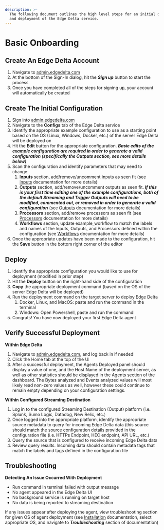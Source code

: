```yaml
---
description: >-
  The following document outlines the high level steps for an initial onboarding
  and deployment of the Edge Delta service.
---
```


# Basic Onboarding

## Create An Edge Delta Account

1. Navigate to [admin.edgedelta.com](https://admin.edgedelta.com/)
2. At the bottom of the Sign-In dialog, hit the _**Sign up**_ button to start the process
3. Once you have completed all of the steps for signing up, your account will automatically be created

## Create The Initial Configuration

1. Sign into [admin.edgedelta.com](https://admin.edgedelta.com/)
2. Navigate to the **Configs** tab of the Edge Delta service
3. Identify the appropriate example configuration to use as a starting point based on the OS \(Linux, Windows, Docker, etc.\) of the server Edge Delta will be deployed on
4. Hit the **Edit** button for the appropriate configuration. _**Basic edits of the example configuration are required in order to generate a valid configuration \(specifically the Outputs section, see more details below\)**_
5. Scan the configuration and identify parameters that may need to change:
   1. **Inputs** section, add/remove/uncomment inputs as seen fit \(see [Inputs](https://docs.edgedelta.com/configuration/inputs) documentation for more details\)
   2. **Outputs** section, add/remove/uncomment outputs as seen fit. _**If this is your first time editing one of the example configurations, both of the default Streaming and Trigger Outputs will need to be modified, commented out, or removed in order to generate a valid configuration**_ \(see [Outputs](https://docs.edgedelta.com/configuration/outputs) documentation for more details\)
   3. **Processors** section, add/remove processors as seen fit \(see [Processors](https://docs.edgedelta.com/configuration/processors) documentation for more details\)
   4. **Workflows** section, update example\_workflow to match the labels and names of the Inputs, Outputs, and Processors defined within the configuration \(see [Workflows](https://docs.edgedelta.com/configuration/workflows) documentation for more details\)
6. Once the appropriate updates have been made to the configuration, hit the **Save** button in the bottom right corner of the editor

## Deploy

1. Identify the appropriate configuration you would like to use for deployment \(modified in prior step\)
2. Hit the **Deploy** button on the right-hand side of the configuration
3. **Copy** the appropriate deployment command \(based on the OS of the server Edge Delta will be deployed\)
4. Run the deployment command on the target server to deploy Edge Delta
   1. Docker, Linux, and MacOS: paste and run the command in the terminal 
   2. Windows: Open Powershell, paste and run the command
5. Congrats! You have now deployed your first Edge Delta agent

## Verify Successful Deployment

**Within Edge Delta**

1. Navigate to [admin.edgedelta.com](https://admin.edgedelta.com/), and log back in if needed
2. Click the Home tab at the top of the UI
3. After a successful deployment, the Agents Deployed panel should display a value of one, and the Host Name of the deployment server, as well as other statistics should be displayed in the Agents section of the dashboard. The Bytes analyzed and Events analyzed values will most likely read non-zero values as well, however these could continue to remain empty depending on your configuration settings. 

**Within Configured Streaming Destination**

1. Log in to the configured Streaming Destination \(Output\) platform \(i.e. Splunk, Sumo Logic, Datadog, New Relic, etc.\)
2. Once logged into the appropriate platform, identify the appropriate source metadata to query for incoming Edge Delta data \(this source should match the source configuration details provided in the configuration file \(i.e. HTTPs Endpoint, HEC endpoint, API URL, etc.\)
3. Query the source that is configured to receive incoming Edge Delta data
4. Review query results. Incoming data should contain metadata tags that match the labels and tags defined in the configuration file

## Troubleshooting

**Detecting An Issue Occurred With Deployment**

* Run command in terminal failed with output message
* No agent appeared in the Edge Delta UI
* No background service is running on target host
* No data is being reported to streaming destination

If any issues appear after deploying the agent, view troubleshooting section for given OS of agent deployment \(see [Installation](https://docs.edgedelta.com/installation) documentation, select appropriate OS, and navigate to _**Troubleshooting**_ section of documentation\)

